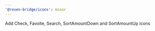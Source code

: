 ```yaml
---
'@rosen-bridge/icons': minor
---
```


Add Check, Favoite, Search, SortAmountDown and SortAmountUp icons
